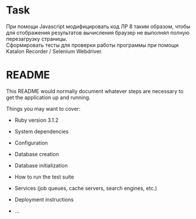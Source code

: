 # Task
При помощи Javascript модифицировать код ЛР 8 таким образом, чтобы для отображения результатов вычисления браузер не выполнял полную перезагрузку страницы. <br />
Сформировать тесты для проверки работы программы при помощи Katalon Recorder / Selenium Webdriver.<br />

# README

This README would normally document whatever steps are necessary to get the
application up and running.

Things you may want to cover:

* Ruby version 3.1.2

* System dependencies

* Configuration

* Database creation

* Database initialization

* How to run the test suite

* Services (job queues, cache servers, search engines, etc.)

* Deployment instructions

* ...
